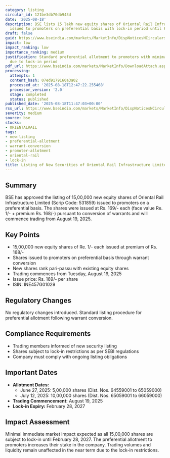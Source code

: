 ```yaml
---
category: listing
circular_id: 121be3db70db943d
date: '2025-08-18'
description: BSE lists 15 lakh new equity shares of Oriental Rail Infrastructure Limited
  issued to promoters on preferential basis with lock-in period until February 2027.
draft: false
guid: https://www.bseindia.com/markets/MarketInfo/DispNoticesNCirculars.aspx?Noticeid={15C67E59-76FF-439A-93B9-B88D0715EB4D}&noticeno=20250818-23&dt=08/18/2025&icount=23&totcount=30&flag=0
impact: low
impact_ranking: low
importance_ranking: medium
justification: Standard preferential allotment to promoters with minimal market impact
  due to lock-in period
pdf_url: https://www.bseindia.com/markets/MarketInfo/DownloadAttach.aspx?id=20250818-23&attachedId=
processing:
  attempts: 1
  content_hash: 07ed9179160a3a02
  processed_at: '2025-08-18T12:47:22.255468'
  processor_version: '2.0'
  stage: completed
  status: published
published_date: '2025-08-18T11:47:03+00:00'
rss_url: https://www.bseindia.com/markets/MarketInfo/DispNoticesNCirculars.aspx?Noticeid={15C67E59-76FF-439A-93B9-B88D0715EB4D}&noticeno=20250818-23&dt=08/18/2025&icount=23&totcount=30&flag=0
severity: medium
source: bse
stocks:
- ORIENTALRAIL
tags:
- new-listing
- preferential-allotment
- warrant-conversion
- promoter-allotment
- oriental-rail
- lock-in
title: Listing of New Securities of Oriental Rail Infrastructure Limited
---
```


## Summary

BSE has approved the listing of 15,00,000 new equity shares of Oriental Rail Infrastructure Limited (Scrip Code: 531859) issued to promoters on a preferential basis. The shares were issued at Rs. 169/- each (face value Re. 1/- + premium Rs. 168/-) pursuant to conversion of warrants and will commence trading from August 19, 2025.

## Key Points

- 15,00,000 new equity shares of Re. 1/- each issued at premium of Rs. 168/-
- Shares issued to promoters on preferential basis through warrant conversion
- New shares rank pari-passu with existing equity shares
- Trading commences from Tuesday, August 19, 2025
- Issue price: Rs. 169/- per share
- ISIN: INE457G01029

## Regulatory Changes

No regulatory changes introduced. Standard listing procedure for preferential allotment following warrant conversion.

## Compliance Requirements

- Trading members informed of new security listing
- Shares subject to lock-in restrictions as per SEBI regulations
- Company must comply with ongoing listing obligations

## Important Dates

- **Allotment Dates:**
  - June 27, 2025: 5,00,000 shares (Dist. Nos. 64559001 to 65059000)
  - July 12, 2025: 10,00,000 shares (Dist. Nos. 65059001 to 66059000)
- **Trading Commencement:** August 19, 2025
- **Lock-in Expiry:** February 28, 2027

## Impact Assessment

Minimal immediate market impact expected as all 15,00,000 shares are subject to lock-in until February 28, 2027. The preferential allotment to promoters increases their stake in the company. Trading volumes and liquidity remain unaffected in the near term due to the lock-in restrictions.
